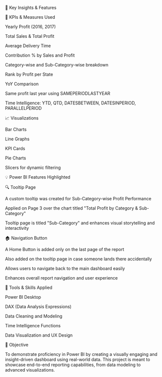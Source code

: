 📌 Key Insights & Features

🎯 KPIs & Measures Used

Yearly Profit (2016, 2017)

Total Sales & Total Profit

Average Delivery Time

Contribution % by Sales and Profit

Category-wise and Sub-Category-wise breakdown

Rank by Profit per State

YoY Comparison 

Same profit last year using SAMEPERIODLASTYEAR

Time Intelligence: YTD, QTD, DATESBETWEEN, DATESINPERIOD, PARALLELPERIOD

📈 Visualizations

Bar Charts

Line Graphs

KPI Cards

Pie Charts

Slicers for dynamic filtering

💡 Power BI Features Highlighted

🔍 Tooltip Page

A custom tooltip was created for Sub-Category-wise Profit Performance

Applied on Page 3 over the chart titled "Total Profit by Category & Sub-Category"

Tooltip page is titled "Sub-Category" and enhances visual storytelling and interactivity

🏠 Navigation Button

A Home Button is added only on the last page of the report

Also added on the tooltip page in case someone lands there accidentally

Allows users to navigate back to the main dashboard easily

Enhances overall report navigation and user experience

🧠 Tools & Skills Applied

Power BI Desktop

DAX (Data Analysis Expressions)

Data Cleaning and Modeling

Time Intelligence Functions

Data Visualization and UX Design

📌 Objective

To demonstrate proficiency in Power BI by creating a visually engaging and insight-driven dashboard using real-world data. This project is meant to showcase end-to-end reporting capabilities, from data modeling to advanced visualizations.